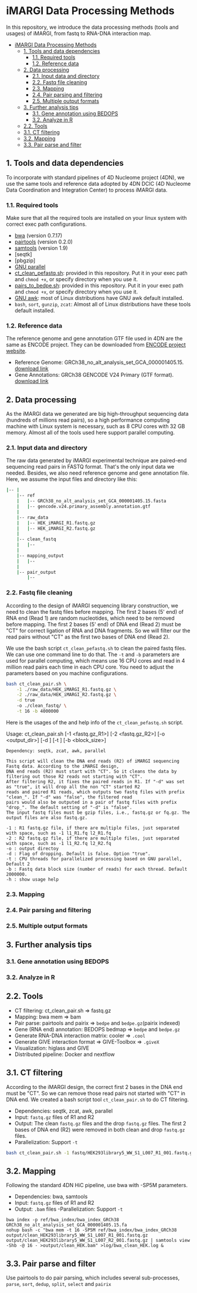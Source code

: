 # iMARGI Data Processing Methods

In this repository, we introduce the data processing methods (tools and usages) of iMARGI, from fastq to RNA-DNA interaction map.

- [iMARGI Data Processing Methods](#imargi-data-processing-methods)
    - [1. Tools and data dependencies](#1-tools-and-data-dependencies)
        - [1.1. Required tools](#11-required-tools)
        - [1.2. Reference data](#12-reference-data)
    - [2. Data processing](#2-data-processing)
        - [2.1. Input data and directory](#21-input-data-and-directory)
        - [2.2. Fastq file cleaning](#22-fastq-file-cleaning)
        - [2.3. Mapping](#23-mapping)
        - [2.4. Pair parsing and filtering](#24-pair-parsing-and-filtering)
        - [2.5. Multiple output formats](#25-multiple-output-formats)
    - [3. Further analysis tips](#3-further-analysis-tips)
        - [3.1. Gene annotation using BEDOPS](#31-gene-annotation-using-bedops)
        - [3.2. Analyze in R](#32-analyze-in-r)
    - [2.2. Tools](#22-tools)
    - [3.1. CT filtering](#31-ct-filtering)
    - [3.2. Mapping](#32-mapping)
    - [3.3. Pair parse and filter](#33-pair-parse-and-filter)

## 1. Tools and data dependencies

To incorporate with standard pipelines of 4D Nucleome project (4DN), we use the same tools and reference data adopted
by 4DN DCIC (4D Nucleome Data Coordination and Integration Center) to process iMARGI data.

### 1.1. Required tools

Make sure that all the required tools are installed on your linux system with correct exec path configurations.

- [bwa](https://github.com/lh3/bwa) (version 0.7.17)
- [pairtools](https://github.com/mirnylab/pairtools) (version 0.2.0)
- [samtools](http://www.htslib.org/download/) (version 1.9)
- [seqtk]
- [pbgzip]
- [GNU parallel](https://www.gnu.org/software/parallel/)
- [ct_clean_pefastq.sh](./ct_clean_pefastq.sh): provided in this repository. Put it in your exec path and `chmod +x`,
   or specify directory when you use it.
- [pairs_to_bedpe.sh](): provided in this repository. Put it in your exec path and `chmod +x`, or specify directory
   when you use it.
- [GNU awk](https://www.gnu.org/software/gawk/manual/html_node/Quick-Installation.html): most of Linux distributions
  have GNU awk default installed.
- `bash`, `sort`, `gunzip`, `zcat`: Almost all of Linux distributions have these tools default installed.

### 1.2. Reference data

The reference genome and gene annotation GTF file used in 4DN are the same as ENCODE project. They can be downloaded
from [ENCODE project website](https://www.encodeproject.org/data-standards/reference-sequences/).

- Reference Genome: GRCh38_no_alt_analysis_set_GCA_000001405.15. [download link](https://www.encodeproject.org/files/GRCh38_no_alt_analysis_set_GCA_000001405.15/@@download/GRCh38_no_alt_analysis_set_GCA_000001405.15.fasta.gz)
- Gene Annotations:  GRCh38 GENCODE V24 Primary (GTF format). [download link](https://www.encodeproject.org/files/ENCFF824ZKD/@@download/ENCFF824ZKD.gtf.gz)

## 2. Data processing

As the iMARGI data we generated are big high-throughput sequencing data (hundreds of millions read pairs), so a high
performance computing machine with Linux system is necessary, such as 8 CPU cores with 32 GB memory. Almost all of the
tools used here support parallel computing.

### 2.1. Input data and directory

The raw data generated by iMARGI experimental technique are paired-end sequencing read pairs in FASTQ format. That's
the only input data we needed. Besides, we also need reference genome and gene annotation file.
Here, we assume the input files and directory like this:

``` bash
|-- |
    |-- ref
    |   |-- GRCh38_no_alt_analysis_set_GCA_000001405.15.fasta
    |   |-- gencode.v24.primary_assembly.annotation.gtf
    |
    |-- raw_data
    |   |-- HEK_iMARGI_R1.fastq.gz
    |   |-- HEK_iMARGI_R2.fastq.gz
    |   
    |-- clean_fastq
    |   |--
    |
    |-- mapping_output
    |   |--
    |
    |-- pair_output
        |--
```

### 2.2. Fastq file cleaning

According to the design of iMARGI sequencing library construction, we need to clean the fastq files before mapping.
The first 2 bases (5' end) of RNA end (Read 1) are random nucleotides, which need to be removed before mapping.
The first 2 bases (5' end) of DNA end (Read 2) must be "CT" for correct ligation of RNA and DNA fragments. So we will
filter our the read pairs without "CT" as the first two bases of DNA end (Read 2).

We use the bash script `ct_clean_pefastq.sh` to clean the paired fastq files. We can use one command line to do that.
The `-t` and `-b` parameters are used for parallel computing, which means use 16 CPU cores and read in 4 million read
pairs each time in each CPU core. You need to adjust the parameters based on you machine configurations.

``` bash
bash ct_clean_pair.sh \
    -1 ./raw_data/HEK_iMARGI_R1.fastq.gz \
    -2 ./raw_data/HEK_iMARGI_R2.fastq.gz \
    -d true
    -o ./clean_fastq/ \
    -t 16 -b 4000000
```

Here is the usages of the and help info of the `ct_clean_pefastq.sh` script.

Usage: ct_clean_pair.sh [-1 <fastq.gz_R1>] [-2 <fastq.gz_R2>] [-o <output_dir>] [-d <drop>]
                [-t <threads>] [-b <block_size>]

    Dependency: seqtk, zcat, awk, parallel

    This script will clean the DNA end reads (R2) of iMARGI sequencing Fastq data. According to the iMARGI design,
    DNA end reads (R2) must start with "CT". So it cleans the data by filtering out those R2 reads not starting with "CT".
    After filtering R2, it fixes the paired reads in R1. If "-d" was set as "true", it will drop all the non "CT" started R2
    reads and paired R1 reads, which outputs two fastq files with prefix "clean_". If "-d" was "false", the filtered read
    pairs would also be outputed in a pair of fastq files with prefix "drop_". The default setting of "-d" is "false".
    The input fastq files must be gzip files, i.e., fastq.gz or fq.gz. The output files are also fastq.gz.

    -1 : R1 fastq.gz file, if there are multiple files, just separated with space, such as -1 l1_R1.fq l2_R1.fq
    -2 : R2 fastq.gz file, if there are multiple files, just separated with space, such as -1 l1_R2.fq l2_R2.fq
    -o : output directoy
    -d : Flag of dropping. Default is false. Option "true".
    -t : CPU threads for parallelized processing based on GNU parallel, Default 2
    -b : Fastq data block size (number of reads) for each thread. Default 2000000.
    -h : show usage help






### 2.3. Mapping


### 2.4. Pair parsing and filtering

### 2.5. Multiple output formats

## 3. Further analysis tips

### 3.1. Gene annotation using BEDOPS

### 3.2. Analyze in R





## 2.2. Tools

- CT filtering: ct_clean_pair.sh => fastq.gz
- Mapping: bwa mem => bam
- Pair parse: pairtools and pairix => `bedpe` and `bedpe.gz`(pairix indexed)
- Gene (RNA end) annotation: BEDOPS bedmap => `bedpe` and `bedpe.gz`
- Generate RNA-DNA interaction matrix: cooler => `.cool`
- Generate GIVE interaction format => GIVE-Toolbox => `.giveX`
- Visualization: higlass and GIVE
- Distributed pipeline: Docker and nextflow

## 3.1. CT filtering

According to the iMARGI design, the correct first 2 bases in the DNA end must be "CT". So we can remove those read pairs not started with "CT" in DNA end. We created a bash script tool `ct_clean_pair.sh` to do CT filtering. 
- Dependencies: seqtk, zcat, awk, parallel
- Input: `fastq.gz` files of R1 and R2
- Output: The clean `fastq.gz` files and the drop `fastq.gz` files. The first 2 bases of DNA end (R2) were removed in both clean and drop `fastq.gz` files.
- Parallelization: Support `-t`
``` bash
bash ct_clean_pair.sh -1 fastq/HEK293library5_WW_S1_L007_R1_001.fastq.gz -2 fastq/HEK293library5_WW_S1_L007_R2_001.fastq.gz -o ./output/ -t 16 -b 4000000 
```
## 3.2. Mapping
Following the standard 4DN HiC pipeline, use bwa with -SP5M parameters.
- Dependencies: bwa, samtools
- Input: `fastq.gz` files of R1 and R2
- Output: `.bam` files
-Parallelization: Support `-t`
```
bwa index -p ref/bwa_index/bwa_index_GRCh38 GRCh38_no_alt_analysis_set_GCA_000001405.15.fa
nohup bash -c "bwa mem -t 16 -SP5M ref/bwa_index/bwa_index_GRCh38 output/clean_HEK293library5_WW_S1_L007_R1_001.fastq.gz output/clean_HEK293library5_WW_S1_L007_R2_001.fastq.gz | samtools view -Shb -@ 16 - >output/clean_HEK.bam" >log/bwa_clean_HEK.log & 
```
## 3.3. Pair parse and filter
Use pairtools to do pair parsing, which includes several sub-processes, `parse`, `sort`, `dedup`, `split`, `select` and `pairix`